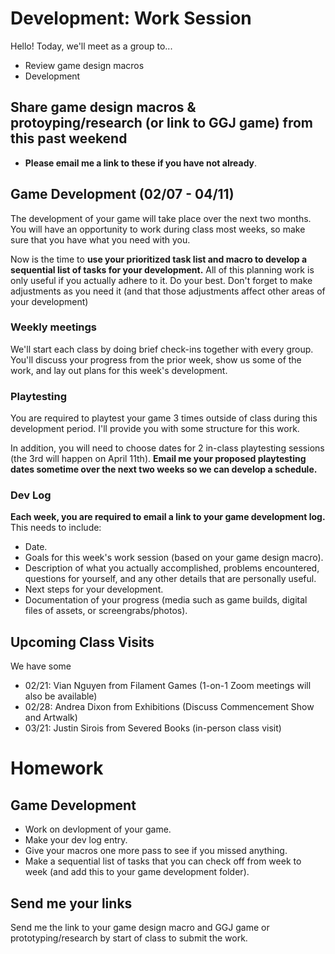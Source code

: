 # Development: Work Session
Hello! Today, we'll meet as a group to...
- Review game design macros
- Development

## Share game design macros & protoyping/research (or link to GGJ game) from this past weekend
- **Please email me a link to these if you have not already**.

## Game Development (02/07 - 04/11)
The development of your game will take place over the next two months. You will have an opportunity to work during class most weeks, so make sure that you have what you need with you.

Now is the time to **use your prioritized task list and macro to develop a sequential list of tasks for your development.** All of this planning work is only useful if you actually adhere to it. Do your best. Don't forget to make adjustments as you need it (and that those adjustments affect other areas of your development)

### Weekly meetings
We'll start each class by doing brief check-ins together with every group. You'll discuss your progress from the prior week, show us some of the work, and lay out plans for this week's development.

### Playtesting
You are required to playtest your game 3 times outside of class during this development period. I'll provide you with some structure for this work.

In addition, you will need to choose dates for 2 in-class playtesting sessions (the 3rd will happen on April 11th). **Email me your proposed playtesting dates sometime over the next two weeks so we can develop a schedule.**

### Dev Log
**Each week, you are required to email a link to your game development log.** This needs to include:
- Date.
- Goals for this week's work session (based on your game design macro).
- Description of what you actually accomplished, problems encountered, questions for yourself, and any other details that are personally useful.
- Next steps for your development.
- Documentation of your progress (media such as game builds, digital files of assets, or screengrabs/photos).

## Upcoming Class Visits
We have some 
- 02/21: Vian Nguyen from Filament Games (1-on-1 Zoom meetings will also be available)
- 02/28: Andrea Dixon from Exhibitions (Discuss Commencement Show and Artwalk)
- 03/21: Justin Sirois from Severed Books (in-person class visit)


# Homework

## Game Development
- Work on devlopment of your game.
- Make your dev log entry.
- Give your macros one more pass to see if you missed anything.
- Make a sequential list of tasks that you can check off from week to week (and add this to your game development folder).



## Send me your links
Send me the link to your game design macro and GGJ game or prototyping/research by start of class to submit the work.
